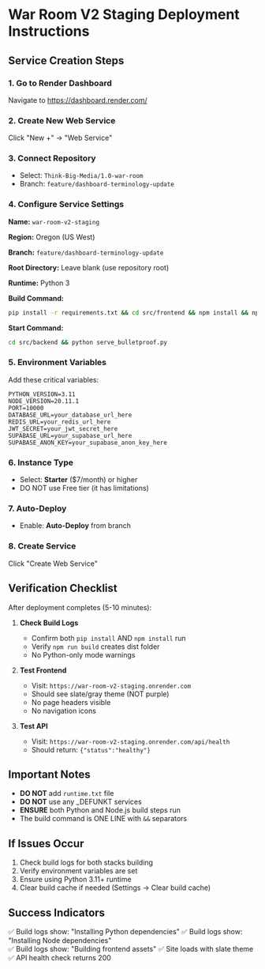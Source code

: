 # War Room V2 Staging Deployment Instructions

## Service Creation Steps

### 1. Go to Render Dashboard
Navigate to https://dashboard.render.com/

### 2. Create New Web Service
Click "New +" → "Web Service"

### 3. Connect Repository
- Select: `Think-Big-Media/1.0-war-room`
- Branch: `feature/dashboard-terminology-update`

### 4. Configure Service Settings

**Name:** `war-room-v2-staging`

**Region:** Oregon (US West)

**Branch:** `feature/dashboard-terminology-update`

**Root Directory:** Leave blank (use repository root)

**Runtime:** Python 3

**Build Command:**
```bash
pip install -r requirements.txt && cd src/frontend && npm install && npm run build
```

**Start Command:**
```bash
cd src/backend && python serve_bulletproof.py
```

### 5. Environment Variables
Add these critical variables:

```
PYTHON_VERSION=3.11
NODE_VERSION=20.11.1
PORT=10000
DATABASE_URL=your_database_url_here
REDIS_URL=your_redis_url_here
JWT_SECRET=your_jwt_secret_here
SUPABASE_URL=your_supabase_url_here
SUPABASE_ANON_KEY=your_supabase_anon_key_here
```

### 6. Instance Type
- Select: **Starter** ($7/month) or higher
- DO NOT use Free tier (it has limitations)

### 7. Auto-Deploy
- Enable: **Auto-Deploy** from branch

### 8. Create Service
Click "Create Web Service"

## Verification Checklist

After deployment completes (5-10 minutes):

1. **Check Build Logs**
   - Confirm both `pip install` AND `npm install` run
   - Verify `npm run build` creates dist folder
   - No Python-only mode warnings

2. **Test Frontend**
   - Visit: `https://war-room-v2-staging.onrender.com`
   - Should see slate/gray theme (NOT purple)
   - No page headers visible
   - No navigation icons

3. **Test API**
   - Visit: `https://war-room-v2-staging.onrender.com/api/health`
   - Should return: `{"status":"healthy"}`

## Important Notes

- **DO NOT** add `runtime.txt` file
- **DO NOT** use any _DEFUNKT services
- **ENSURE** both Python and Node.js build steps run
- The build command is ONE LINE with `&&` separators

## If Issues Occur

1. Check build logs for both stacks building
2. Verify environment variables are set
3. Ensure using Python 3.11+ runtime
4. Clear build cache if needed (Settings → Clear build cache)

## Success Indicators

✅ Build logs show: "Installing Python dependencies"
✅ Build logs show: "Installing Node dependencies"  
✅ Build logs show: "Building frontend assets"
✅ Site loads with slate theme
✅ API health check returns 200
